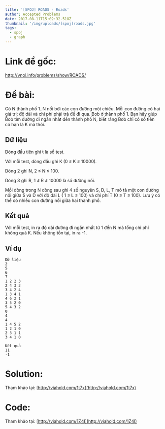 ```yaml
---
title: '[SPOJ] ROADS - Roads'
author: Accepted Problems
date: 2017-08-11T15:02:32.518Z
thumbnail: '/img/uploads/[spoj]roads.jpg'
tags:
  - spoj
  - graph
---
```

# Link đề gốc:

http://vnoi.info/problems/show/ROADS/

# Đề bài:

Có N thành phố 1..N nối bởi các con đường một chiều. Mỗi con đường có hai giá trị: độ dài và chi phí phải trả để đi qua. Bob ở thành phố 1. Bạn hãy giúp Bob tìm đường đi ngắn nhất đến thành phố N, biết rằng Bob chỉ có số tiền có hạn là K mà thôi.

## Dữ liệu

Dòng đầu tiên ghi t là số test. 

Với mỗi test, dòng đầu ghi K \(0 ≤ K ≤ 10000\). 

Dòng 2 ghi N, 2 ≤ N ≤ 100. 

Dòng 3 ghi R, 1 ≤ R ≤ 10000 là số đường nối. 

Mỗi dòng trong N dòng sau ghi 4 số nguyên S, D, L, T mô tả một con đường nối giữa S và D với độ dài L \( 1 ≤ L ≤ 100\) và chi phí T \(0 ≤ T ≤ 100\). Lưu ý có thể có nhiều con đường nối giữa hai thành phố.

## Kết quả

Với mỗi test, in ra độ dài đường đi ngắn nhất từ 1 đến N mà tổng chi phí không quá K. Nếu không tồn tại, in ra -1.

## Ví dụ

```
Dữ liệu
2
5
6
7
1 2 2 3
2 4 3 3
3 4 2 4
1 3 4 1
4 6 2 1
3 5 2 0
5 4 3 2
0
4
4
1 4 5 2
1 2 1 0
2 3 1 1
3 4 1 0
```

```
Kết quả
11
-1
```

# Solution:

Tham khảo tại: [http://viahold.com/1t7x](http://viahold.com/1t7x)

# Code:

Tham khảo tại: [http://viahold.com/1Z4I](http://viahold.com/1Z4I)








